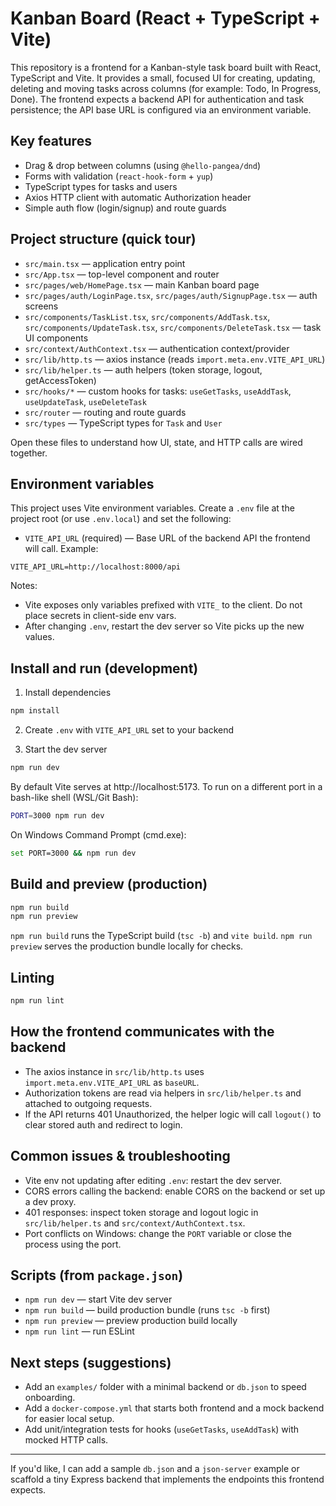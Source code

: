 # Kanban Board (React + TypeScript + Vite)

This repository is a frontend for a Kanban-style task board built with React, TypeScript and Vite. It provides a small, focused UI for creating, updating, deleting and moving tasks across columns (for example: Todo, In Progress, Done). The frontend expects a backend API for authentication and task persistence; the API base URL is configured via an environment variable.

## Key features

- Drag & drop between columns (using `@hello-pangea/dnd`)
- Forms with validation (`react-hook-form` + `yup`)
- TypeScript types for tasks and users
- Axios HTTP client with automatic Authorization header
- Simple auth flow (login/signup) and route guards

## Project structure (quick tour)

- `src/main.tsx` — application entry point
- `src/App.tsx` — top-level component and router
- `src/pages/web/HomePage.tsx` — main Kanban board page
- `src/pages/auth/LoginPage.tsx`, `src/pages/auth/SignupPage.tsx` — auth screens
- `src/components/TaskList.tsx`, `src/components/AddTask.tsx`, `src/components/UpdateTask.tsx`, `src/components/DeleteTask.tsx` — task UI components
- `src/context/AuthContext.tsx` — authentication context/provider
- `src/lib/http.ts` — axios instance (reads `import.meta.env.VITE_API_URL`)
- `src/lib/helper.ts` — auth helpers (token storage, logout, getAccessToken)
- `src/hooks/*` — custom hooks for tasks: `useGetTasks`, `useAddTask`, `useUpdateTask`, `useDeleteTask`
- `src/router` — routing and route guards
- `src/types` — TypeScript types for `Task` and `User`

Open these files to understand how UI, state, and HTTP calls are wired together.

## Environment variables

This project uses Vite environment variables. Create a `.env` file at the project root (or use `.env.local`) and set the following:

- `VITE_API_URL` (required) — Base URL of the backend API the frontend will call. Example:

```
VITE_API_URL=http://localhost:8000/api
```

Notes:

- Vite exposes only variables prefixed with `VITE_` to the client. Do not place secrets in client-side env vars.
- After changing `.env`, restart the dev server so Vite picks up the new values.

## Install and run (development)

1. Install dependencies

```bash
npm install
```

2. Create `.env` with `VITE_API_URL` set to your backend

3. Start the dev server

```bash
npm run dev
```

By default Vite serves at http://localhost:5173. To run on a different port in a bash-like shell (WSL/Git Bash):

```bash
PORT=3000 npm run dev
```

On Windows Command Prompt (cmd.exe):

```bash
set PORT=3000 && npm run dev
```

## Build and preview (production)

```bash
npm run build
npm run preview
```

`npm run build` runs the TypeScript build (`tsc -b`) and `vite build`. `npm run preview` serves the production bundle locally for checks.

## Linting

```bash
npm run lint
```

## How the frontend communicates with the backend

- The axios instance in `src/lib/http.ts` uses `import.meta.env.VITE_API_URL` as `baseURL`.
- Authorization tokens are read via helpers in `src/lib/helper.ts` and attached to outgoing requests.
- If the API returns 401 Unauthorized, the helper logic will call `logout()` to clear stored auth and redirect to login.

## Common issues & troubleshooting

- Vite env not updating after editing `.env`: restart the dev server.
- CORS errors calling the backend: enable CORS on the backend or set up a dev proxy.
- 401 responses: inspect token storage and logout logic in `src/lib/helper.ts` and `src/context/AuthContext.tsx`.
- Port conflicts on Windows: change the `PORT` variable or close the process using the port.

## Scripts (from `package.json`)

- `npm run dev` — start Vite dev server
- `npm run build` — build production bundle (runs `tsc -b` first)
- `npm run preview` — preview production build locally
- `npm run lint` — run ESLint

## Next steps (suggestions)

- Add an `examples/` folder with a minimal backend or `db.json` to speed onboarding.
- Add a `docker-compose.yml` that starts both frontend and a mock backend for easier local setup.
- Add unit/integration tests for hooks (`useGetTasks`, `useAddTask`) with mocked HTTP calls.

---

If you'd like, I can add a sample `db.json` and a `json-server` example or scaffold a tiny Express backend that implements the endpoints this frontend expects.
